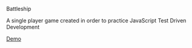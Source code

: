 Battleship

A single player game created in order to practice JavaScript Test Driven Development

<a href="https://adambelko.github.io/Battleship/">Demo</a>
